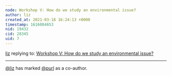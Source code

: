 ```yaml
---
node: Workshop V: How do we study an environmental issue?
author: liz
created_at: 2021-03-18 16:24:13 +0000
timestamp: 1616084653
nid: 19432
cid: 28345
uid: 7
---
```




[liz](../profile/liz) replying to: [Workshop V: How do we study an environmental issue?](../notes/mimiss/06-03-2019/workshop-v-how-do-we-study-an-environmental-issue)

----
 [@liz](/profile/liz) has marked [@purl](/profile/purl) as a co-author. 